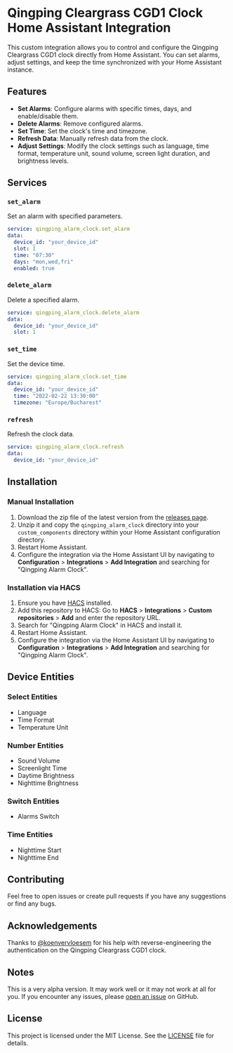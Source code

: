 # Qingping Cleargrass CGD1 Clock Home Assistant Integration

This custom integration allows you to control and configure the Qingping Cleargrass CGD1 clock directly from Home Assistant. You can set alarms, adjust settings, and keep the time synchronized with your Home Assistant instance.

## Features

- **Set Alarms**: Configure alarms with specific times, days, and enable/disable them.
- **Delete Alarms**: Remove configured alarms.
- **Set Time**: Set the clock's time and timezone.
- **Refresh Data**: Manually refresh data from the clock.
- **Adjust Settings**: Modify the clock settings such as language, time format, temperature unit, sound volume, screen light duration, and brightness levels.

## Services

### `set_alarm`
Set an alarm with specified parameters.

```yaml
service: qingping_alarm_clock.set_alarm
data:
  device_id: "your_device_id"
  slot: 1
  time: "07:30"
  days: "mon,wed,fri"
  enabled: true
```

### `delete_alarm`
Delete a specified alarm.

```yaml
service: qingping_alarm_clock.delete_alarm
data:
  device_id: "your_device_id"
  slot: 1
```

### `set_time`
Set the device time.

```yaml
service: qingping_alarm_clock.set_time
data:
  device_id: "your_device_id"
  time: "2022-02-22 13:30:00"
  timezone: "Europe/Bucharest"
```

### `refresh`
Refresh the clock data.

```yaml
service: qingping_alarm_clock.refresh
data:
  device_id: "your_device_id"
```

## Installation

### Manual Installation

1. Download the zip file of the latest version from the [releases page](https://github.com/ov1d1u/qingping_alarm_clock/releases).
2. Unzip it and copy the `qingping_alarm_clock` directory into your `custom_components` directory within your Home Assistant configuration directory.
3. Restart Home Assistant.
4. Configure the integration via the Home Assistant UI by navigating to **Configuration** > **Integrations** > **Add Integration** and searching for "Qingping Alarm Clock".

### Installation via HACS

1. Ensure you have [HACS](https://hacs.xyz) installed.
2. Add this repository to HACS: Go to **HACS** > **Integrations** > **Custom repositories** > **Add** and enter the repository URL.
3. Search for "Qingping Alarm Clock" in HACS and install it.
4. Restart Home Assistant.
5. Configure the integration via the Home Assistant UI by navigating to **Configuration** > **Integrations** > **Add Integration** and searching for "Qingping Alarm Clock".

## Device Entities

### Select Entities
- Language
- Time Format
- Temperature Unit

### Number Entities
- Sound Volume
- Screenlight Time
- Daytime Brightness
- Nighttime Brightness

### Switch Entities
- Alarms Switch

### Time Entities
- Nighttime Start
- Nighttime End

## Contributing

Feel free to open issues or create pull requests if you have any suggestions or find any bugs.

## Acknowledgements

Thanks to [@koenvervloesem](https://github.com/koenvervloesem) for his help with reverse-engineering the authentication on the Qingping Cleargrass CGD1 clock.

## Notes

This is a very alpha version. It may work well or it may not work at all for you. If you encounter any issues, please [open an issue](https://github.com/ov1d1u/qingping_alarm_clock/issues) on GitHub.

## License

This project is licensed under the MIT License. See the [LICENSE](LICENSE) file for details.